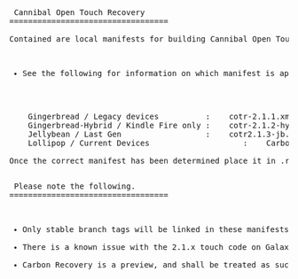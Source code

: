 <pre> Cannibal Open Touch Recovery
==================================

Contained are local manifests for building Cannibal Open Touch Recovery.

<ul>
<li>See the following for information on which manifest is appropriate for your device.</li>
</ul>

	Gingerbread / Legacy devices          :    cotr-2.1.1.xml
	Gingerbread-Hybrid / Kindle Fire only :    cotr-2.1.2-hybrid.xml
	Jellybean / Last Gen                  :    cotr2.1.3-jb.xml
	Lollipop / Current Devices			      	  :	   CarbonRecovery-LP511.xml

Once the correct manifest has been determined place it in .repo/local_manifests/ within the appropriate Android build tree.

<pre> Please note the following.
==================================

<ul>
<li>Only stable branch tags will be linked in these manifests.</li>
<li>There is a known issue with the 2.1.x touch code on Galaxy S devices. The recovery functionality works properly but buttons and touch do not register; if building for a SGS device a reboot will be required to get out of the calibration routine before hard buttons respond.</li>
<li>Carbon Recovery is a preview, and shall be treated as such. We claim no responsibility if your device causes World War III.</li>
</li>

<ul>
